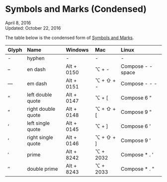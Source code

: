 Symbols and Marks (Condensed)
=============================

<div class="center">April 8, 2016</div>
<div class="center">Updated: October 22, 2016</div>

The table below is the condensed form of [Symbols and Marks](symbols-marks).

| Glyph | Name                | Windows         | Mac             | Linux             |
| :---- | :------------------ | :-------------- | :-------------- | :---------------- |
| -     | hyphen              | -               | -               | -                 |
| –     | en dash             | Alt + 0150      | ⌥ + -           | Compose - - space |
| —     | em dash             | Alt + 0151      | ⌥ + ⇧ + -       | Compose - - -     |
| “     | left double quote   | Alt + 0147      | ⌥ + [           | Compose 6 "       |
| ”     | right double quote  | Alt + 0148      | ⌥ + ⇧ + [       | Compose 9 "       |
| ‘     | left single quote   | Alt + 0145      | ⌥ + ]           | Compose 6 '       |
| ’     | right single quote  | Alt + 0146      | ⌥ + ⇧ + ]       | Compose 9 '       |
| ′     | prime               | Alt + 8242      | ⌥ + 2032        | Compose * . '     |
| ″     | double prime        | Alt + 8243      | ⌥ + 2033        | Compose * . "     |
